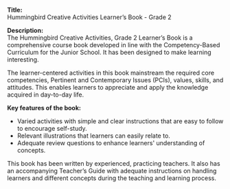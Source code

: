 **Title:**  
Hummingbird Creative Activities Learner’s Book - Grade 2

**Description:**  
The Hummingbird Creative Activities, Grade 2 Learner’s Book is a comprehensive course book developed in line with the Competency-Based Curriculum for the Junior School. It has been designed to make learning interesting. 

The learner-centered activities in this book mainstream the required core competencies, Pertinent and Contemporary Issues (PCIs), values, skills, and attitudes. This enables learners to appreciate and apply the knowledge acquired in day-to-day life.

**Key features of the book:**
- Varied activities with simple and clear instructions that are easy to follow to encourage self-study.
- Relevant illustrations that learners can easily relate to.
- Adequate review questions to enhance learners' understanding of concepts.

This book has been written by experienced, practicing teachers. It also has an accompanying Teacher’s Guide with adequate instructions on handling learners and different concepts during the teaching and learning process.
